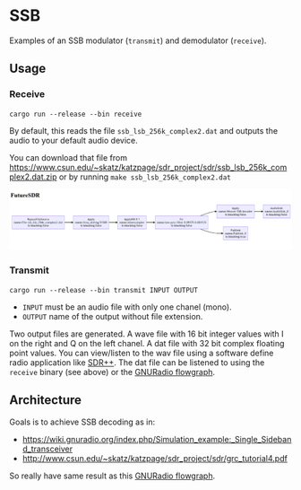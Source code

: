 SSB
===

Examples of an SSB modulator (`transmit`) and demodulator (`receive`).

## Usage

### Receive

```
cargo run --release --bin receive
```

By default, this reads the file `ssb_lsb_256k_complex2.dat` and outputs the audio to your default audio device.

You can download that file from https://www.csun.edu/~skatz/katzpage/sdr_project/sdr/ssb_lsb_256k_complex2.dat.zip or by running `make ssb_lsb_256k_complex2.dat`

![](flowgraph-2022-07-28-124646.png)

### Transmit

```
cargo run --release --bin transmit INPUT OUTPUT
```

* `INPUT` must be an audio file with only one chanel (mono).
* `OUTPUT` name of the output without file extension.

Two output files are generated.
A wave file with 16 bit integer values with I on the right and Q on the left chanel.
A dat file with 32 bit complex floating point values.
You can view/listen to the wav file using a software define radio application like [SDR++](https://www.sdrpp.org/).
The dat file can be listened to using the `receive` binary (see above) or the [GNURadio flowgraph](./ssb-decoder.grc).

## Architecture

Goals is to achieve SSB decoding as in:
* https://wiki.gnuradio.org/index.php/Simulation_example:_Single_Sideband_transceiver
* http://www.csun.edu/~skatz/katzpage/sdr_project/sdr/grc_tutorial4.pdf

So really have same result as this [GNURadio flowgraph](./ssb-decoder.grc).
